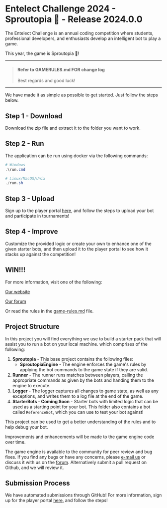 # Entelect Challenge 2024 - Sproutopia 🌱 - Release 2024.0.0

The Entelect Challenge is an annual coding competition where students, professional developers, and enthusiasts develop an intelligent bot to play a game.

This year, the game is Sproutopia 🌱!

---


>#### Refer to GAMERULES.md FOR change log
>
> Best regards and good luck!

---

We have made it as simple as possible to get started. Just follow the steps below.

## Step 1 - Download
Download the zip file and extract it to the folder you want to work.

## Step 2 - Run
The application can be run using docker via the following commands:

```powershell
# Windows
.\run.cmd
```

```powershell
# Linux/MacOS/Unix
./run.sh
```

## Step 3 - Upload
Sign up to the player portal [here](https://challenge.entelect.co.za/login), and follow the steps to upload your bot and participate in tournaments!

## Step 4 - Improve
Customize the provided logic or create your own to enhance one of the given starter bots, and then upload it to the player portal to see how it stacks up against the competition!

## WIN!!!
For more information, visit one of the following:

[Our website](https://challenge.entelect.co.za)

[Our forum](https://forum.entelect.co.za)

Or read the rules in the [game-rules.md](./Sproutopia/GAMERULES.md) file.

## Project Structure

In this project you will find everything we use to build a starter pack that will assist you to run a bot on your local machine. which comprises of the following:

1. **Sproutopia** - This base project contains the following files:
    * **SproutopiaEngine** - The engine enforces the game's rules by applying the bot commands to the game state if they are valid.
2. **Runner** - The runner runs matches between players, calling the appropriate commands as given by the bots and handing them to the engine to execute.
3. **Logger** - The logger captures all changes to game state, as well as any exceptions, and writes them to a log file at the end of the game.
4. **StarterBots - Coming Soon** - Starter bots with limited logic that can be used as a starting point for your bot. This folder also contains a bot called `ReferenceBot`, which you can use to test your bot against!

This project can be used to get a better understanding of the rules and to help debug your bot.

Improvements and enhancements will be made to the game engine code over time.

The game engine is available to the community for peer review and bug fixes. If you find any bugs or have any concerns, please [e-mail us](mailto:challenge@entelect.co.za) or discuss it with us on the [forum](http://forum.entelect.co.za/). Alternatively submit a pull request on Github, and we will review it.

## Submission Process
We have automated submissions through GitHub!
For more information, sign up for the player portal [here](https://challenge.entelect.co.za/login), and follow the steps!